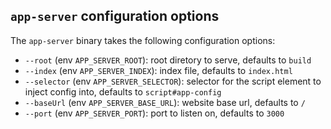 ## `app-server` configuration options

The `app-server` binary takes the following configuration options:

- `--root` (env `APP_SERVER_ROOT`): root diretory to serve, defaults to `build`
- `--index` (env `APP_SERVER_INDEX`): index file, defaults to `index.html`
- `--selector` (env `APP_SERVER_SELECTOR`): selector for the script element to
  inject config into, defaults to `script#app-config`
- `--baseUrl` (env `APP_SERVER_BASE_URL`): website base url, defaults to `/`
- `--port` (env `APP_SERVER_PORT`): port to listen on, defaults to `3000`
